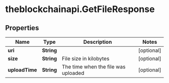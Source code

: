 # theblockchainapi.GetFileResponse

## Properties

Name | Type | Description | Notes
------------ | ------------- | ------------- | -------------
**uri** | **String** |  | [optional] 
**size** | **String** | File size in kilobytes | [optional] 
**uploadTime** | **String** | The time when the file was uploaded | [optional] 


